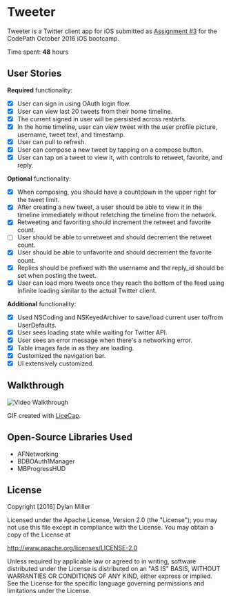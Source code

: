 # Tweeter

Tweeter is a Twitter client app for iOS submitted as [Assignment #3](https://github.com/dylancm4/Yelp) for the CodePath October 2016 iOS bootcamp.

Time spent: **48** hours

## User Stories

**Required** functionality:

* [x] User can sign in using OAuth login flow.
* [x] User can view last 20 tweets from their home timeline.
* [x] The current signed in user will be persisted across restarts.
* [x] In the home timeline, user can view tweet with the user profile picture, username, tweet text, and timestamp.
* [x] User can pull to refresh.
* [x] User can compose a new tweet by tapping on a compose button.
* [x] User can tap on a tweet to view it, with controls to retweet, favorite, and reply.

**Optional** functionality:

* [x] When composing, you should have a countdown in the upper right for the tweet limit.
* [x] After creating a new tweet, a user should be able to view it in the timeline immediately without refetching the timeline from the network.
* [x] Retweeting and favoriting should increment the retweet and favorite count.
* [ ] User should be able to unretweet and should decrement the retweet count.
* [x] User should be able to unfavorite and should decrement the favorite count.
* [x] Replies should be prefixed with the username and the reply_id should be set when posting the tweet.
* [x] User can load more tweets once they reach the bottom of the feed using infinite loading similar to the actual Twitter client.

**Additional** functionality:

* [x] Used NSCoding and NSKeyedArchiver to save/load current user to/from UserDefaults.
* [x] User sees loading state while waiting for Twitter API.
* [x] User sees an error message when there's a networking error.
* [x] Table images fade in as they are loading.
* [x] Customized the navigation bar.
* [x] UI extensively customized.

## Walkthrough

![Video Walkthrough](TweeterDemo.gif)

GIF created with [LiceCap](http://www.cockos.com/licecap/).

## Open-Source Libraries Used
* AFNetworking
* BDBOAuth1Manager
* MBProgressHUD

## License

Copyright [2016] Dylan Miller

Licensed under the Apache License, Version 2.0 (the "License");
you may not use this file except in compliance with the License.
You may obtain a copy of the License at

http://www.apache.org/licenses/LICENSE-2.0

Unless required by applicable law or agreed to in writing, software
distributed under the License is distributed on an "AS IS" BASIS,
WITHOUT WARRANTIES OR CONDITIONS OF ANY KIND, either express or implied.
See the License for the specific language governing permissions and
limitations under the License.
